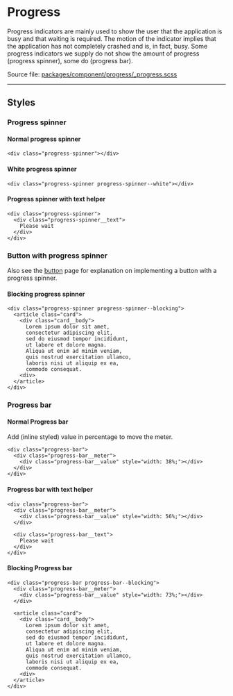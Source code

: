# Progress
Progress indicators are mainly used to show the user that the application is busy and that waiting is required. The motion of the indicator implies that the application has not completely crashed and is, in fact, busy. Some progress indicators we supply do not show the amount of progress (progress spinner), some do (progress bar).

Source file: [packages/component/progress/_progress.scss](https://github.com/kpn/kpn-style/blob/master/packages/component/progress/_progress.scss)

---

## Styles

### Progress spinner

#### Normal progress spinner
```html*example
<div class="progress-spinner"></div>
```

#### White progress spinner
```html*example
<div class="progress-spinner progress-spinner--white"></div>
```

#### Progress spinner with text helper
```html*example="progress-spinner-text"
<div class="progress-spinner">
  <div class="progress-spinner__text">
    Please wait
  </div>
</div>
```

### Button with progress spinner
Also see the [button](/component/button) page for explanation on implementing a button with a progress spinner.

#### Blocking progress spinner
```html*example
<div class="progress-spinner progress-spinner--blocking">
  <article class="card">
    <div class="card__body">
      Lorem ipsum dolor sit amet, 
      consectetur adipiscing elit, 
      sed do eiusmod tempor incididunt,
      ut labore et dolore magna.
      Aliqua ut enim ad minim veniam, 
      quis nostrud exercitation ullamco,
      laboris nisi ut aliquip ex ea, 
      commodo consequat. 
    <div>
  </article>
</div>
```

### Progress bar

#### Normal Progress bar
Add (inline styled) value in percentage to move the meter.

```html*example="progress-bar"
<div class="progress-bar">
  <div class="progress-bar__meter">
    <div class="progress-bar__value" style="width: 38%;"></div>
  </div>
</div>
```

#### Progress bar with text helper
```html*example="progress-bar-text"
<div class="progress-bar">
  <div class="progress-bar__meter">
    <div class="progress-bar__value" style="width: 56%;"></div>
  </div>

  <div class="progress-bar__text">
    Please wait
  </div>
</div>
```

#### Blocking Progress bar
```html*example
<div class="progress-bar progress-bar--blocking">
  <div class="progress-bar__meter">
    <div class="progress-bar__value" style="width: 73%;"></div>
  </div>

  <article class="card">
    <div class="card__body">
      Lorem ipsum dolor sit amet, 
      consectetur adipiscing elit, 
      sed do eiusmod tempor incididunt,
      ut labore et dolore magna.
      Aliqua ut enim ad minim veniam, 
      quis nostrud exercitation ullamco,
      laboris nisi ut aliquip ex ea, 
      commodo consequat. 
    <div>
  </article>
</div>
```
